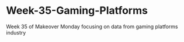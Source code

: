 # Week-35-Gaming-Platforms
Week 35 of Makeover Monday focusing on data from gaming platforms industry
